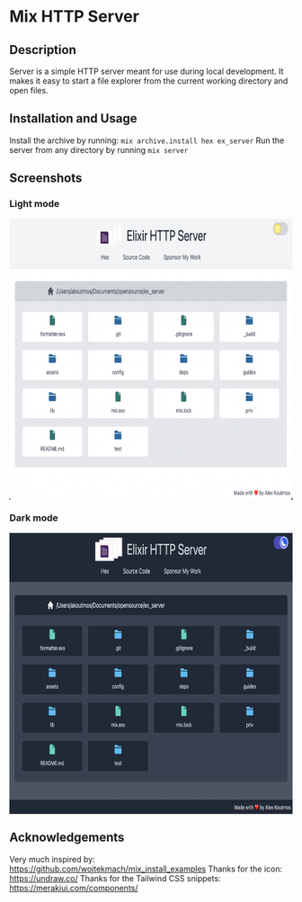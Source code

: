 # Mix HTTP Server

## Description

Server is a simple HTTP server meant for use during local development. It makes it easy to
start a file explorer from the current working directory and open files.

## Installation and Usage

Install the archive by running: `mix archive.install hex ex_server`
Run the server from any directory by running `mix server`

## Screenshots

### Light mode

<img align="center" height="500" src="guides/images/light_mode.png" alt="Light mode screenshot">

### Dark mode

<img align="center" height="500" src="guides/images/dark_mode.png" alt="Dark mode screenshot">

## Acknowledgements

Very much inspired by: https://github.com/wojtekmach/mix_install_examples
Thanks for the icon: https://undraw.co/
Thanks for the Tailwind CSS snippets: https://merakiui.com/components/
